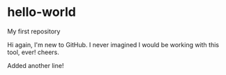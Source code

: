 # hello-world
My first repository

Hi again, I'm new to GitHub.  I never imagined I would be working with this tool, ever!
cheers.

Added another line!
